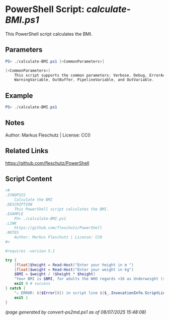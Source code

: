 PowerShell Script: *calculate-BMI.ps1*
===================================

This PowerShell script calculates the BMI.

Parameters
----------
```powershell
PS> ./calculate-BMI.ps1 [<CommonParameters>]

[<CommonParameters>]
    This script supports the common parameters: Verbose, Debug, ErrorAction, ErrorVariable, WarningAction, 
    WarningVariable, OutBuffer, PipelineVariable, and OutVariable.
```

Example
-------
```powershell
PS> ./calculate-BMI.ps1

```

Notes
-----
Author: Markus Fleschutz | License: CC0

Related Links
-------------
https://github.com/fleschutz/PowerShell

Script Content
--------------
```powershell
<#
.SYNOPSIS
	Calculate the BMI
.DESCRIPTION
	This PowerShell script calculates the BMI.
.EXAMPLE
	PS> ./calculate-BMI.ps1
.LINK
	https://github.com/fleschutz/PowerShell
.NOTES
	Author: Markus Fleschutz | License: CC0
#>

#requires -version 5.1

try {
	[float]$height = Read-Host("Enter your height in m ")
	[float]$weight = Read-Host("Enter your weight in kg")
	$BMI = $weight / ($height * $height)
	"Your BMI is $BMI, for adults the WHO regards <16 as Underweight (severe thinness), 16-17 as Underweight (moderate thinness), 17-18.5 as Underweight (mild thinness), 18.5-25 as Normal range, 25-30 as Overweight (pre-obese), 30-35 as Obese (class I), 35-40 as Obese (class II), and >=40 as Obese (class III)."
	exit 0 # success
} catch {
	"⚠️ ERROR: $($Error[0]) in script line $($_.InvocationInfo.ScriptLineNumber)."
	exit 1
}
```

*(page generated by convert-ps2md.ps1 as of 08/07/2025 15:48:08)*
